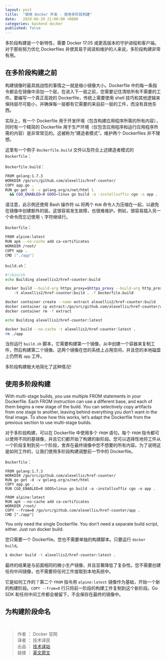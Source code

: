 ```yaml
---
layout: post
title:  "使用 Docker 开发 - 使用多阶段构建"
date:   2020-06-29 21:00:00 +0800
categories: backend docker
published: false
---
```


多阶段构建是一个新特性，需要 Docker 17.05 或更高版本的守护进程和客户端。对于那些努力优化 Dockerfiles 并使其易于阅读和维护的人来说，多阶段构建非常有用。

## 在多阶段构建之前

构建镜像时最具挑战性的事情之一就是缩小镜像大小。Dockerfile 中的每一条指令都会在镜像中添加一个层，在进入下一层之前，您需要记住清除所有不需要的工件。要编写一个真正高效的 Dockerfile，传统上需要使用 shell 技巧和其他逻辑来保持层尽可能小，并确保每一层都有它需要的来自前一层的工件，而没有其他东西。

实际上，有一个 Dockerfile 用于开发环境（包含构建应用程序所需的所有内容），同时有一个精简的 Dockerfile 用于生产环境（仅包含应用程序和运行应用程序所需的内容）是非常常见的。这被称为“建造者模式”。维护两个 Dockerfiles 并不理想。

这里有一个例子 `Dockerfile.build` 文件以及符合上述建造者模式的 `Dockerfile`：

`Dockerfile.build`：

```BASH
FROM golang:1.7.3
WORKDIR /go/src/github.com/alexellis/href-counter/
COPY app.go .
RUN go get -d -v golang.org/x/net/html \
  && CGO_ENABLED=0 GOOS=linux go build -a -installsuffix cgo -o app .
```

请注意，此示例还使用 Bash 操作符 `&&` 将两个 `RUN` 命令人为压缩在一起，以避免在镜像中创建额外的层。这很容易发生故障，也很难维护。例如，很容易插入另一个命令而忘记使用 `\` 字符继续行。

`Dockerfile`：

```BASH
FROM alpine:latest  
RUN apk --no-cache add ca-certificates
WORKDIR /root/
COPY app .
CMD ["./app"]  
```

`build.sh`：

```BASH
#!/bin/sh
echo Building alexellis2/href-counter:build

docker build --build-arg https_proxy=$https_proxy --build-arg http_proxy=$http_proxy \  
    -t alexellis2/href-counter:build . -f Dockerfile.build

docker container create --name extract alexellis2/href-counter:build  
docker container cp extract:/go/src/github.com/alexellis/href-counter/app ./app  
docker container rm -f extract

echo Building alexellis2/href-counter:latest

docker build --no-cache -t alexellis2/href-counter:latest .
rm ./app
```

当你运行 `build.sh` 脚本，它需要构建第一个镜像，从中创建一个容器来复制工件，然后构建第二个镜像。这两个镜像在您的系统上占用空间，并且您的本地磁盘上仍然有 `app` 工件。

多阶段构建极大地简化了这种情况!

## 使用多阶段构建

With multi-stage builds, you use multiple FROM statements in your Dockerfile. Each FROM instruction can use a different base, and each of them begins a new stage of the build. You can selectively copy artifacts from one stage to another, leaving behind everything you don’t want in the final image. To show how this works, let’s adapt the Dockerfile from the previous section to use multi-stage builds.

对于多阶段构建，可以在 Dockerfile 中使用多个 `FROM` 语句。每个 `FROM` 指令都可以使用不同的基镜像，并且它们都开始了构建的新阶段。您可以选择性地将工件从一个阶段复制到另一个阶段，舍弃在最终镜像中您不想要的所有内容。为了说明这是如何工作的，让我们使用多阶段构建调整前一节中的 Dockerfile。

`Dockerfile`：

```
FROM golang:1.7.3
WORKDIR /go/src/github.com/alexellis/href-counter/
RUN go get -d -v golang.org/x/net/html  
COPY app.go .
RUN CGO_ENABLED=0 GOOS=linux go build -a -installsuffix cgo -o app .

FROM alpine:latest  
RUN apk --no-cache add ca-certificates
WORKDIR /root/
COPY --from=0 /go/src/github.com/alexellis/href-counter/app .
CMD ["./app"]  
```

You only need the single Dockerfile. You don’t need a separate build script, either. Just run docker build.

您只需要一个 Dockerfile。您也不需要单独的构建脚本。只要运行 `docker build`。

```BASH
$ docker build -t alexellis2/href-counter:latest .
```

最终的结果是与前面相同的微小生产镜像，并且显著降低了复杂性。您不需要创建任何中间镜像，也不需要将任何工件提取到本地系统中。

它是如何工作的？第二个 `FROM` 指令用 `alpine:latest` 镜像作为基础，开始一个新的构建阶段。`COPY --from=0` 行只将前一阶段的构建工件复制到这个新阶段。Go SDK 和任何中间工件都会被留下，不会保存在最终的镜像中。

## 为构建阶段命名











<br/>

> 作者 ： Docker 官网 <br/>
> 译者 ： 技术译民 <br/>
> 出品 ： [技术译站](https://ittranslator.cn/) <br/>
> 链接 ： [英文原文](https://docs.docker.com/develop/develop-images/multistage-build/)
